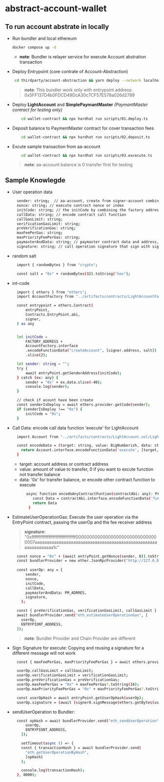 # abstract-account-wallet

## To run account abstrate in locally

- Run bundler and local ethereum

  ```sh
  docker compose up -d
  ```

  - **note**: Bundler is relayer service for execute Account abstration transaction

- Deploy Entrypoint (core contrate of Account-Abstraction)

  ```sh
   cd thirdparty/account-abstraction && yarn deploy --network localhost
  ```

  > **note**: This bundler work only with entrypoint address: 0x5FF137D4b0FDCD49DcA30c7CF57E578a026d2789

- Deploy **LightAccount** and **SimplePaymantMaster** *(PaymantMaster contract for testing only)*
  ```sh
      cd wallet-contract && npx hardhat run scripts/01.deploy.ts
  ```
- Deposit balance to PaymentMaster contract for cover transaction fees

  ```sh
      cd wallet-contract && npx hardhat run scripts/02.deposit.ts
  ```

- Excute sample transaction from aa-account

  ```sh
      cd wallet-contract && npx hardhat run scripts/03.excecute.ts
  ```

  > **note**: aa-account balance is 0 transfer first for testing

## Sample Knowlegde

- User operation data

  ```sh
    sender: string;  // aa-account, create from signer-account combine with salt
    nonce: string; // execute contract nonce or index
    initCode: string; // the initCode by combining the factory address with encoded createAccount function, if exit aa-account allready create is must be "0x"
    callData: string; // encode contract call function
    callGasLimit: string;
    verificationGasLimit: string;
    preVerificationGas: string;
    maxFeePerGas: string;
    maxPriorityFeePerGas: string;
    paymasterAndData: string; // paymaster contract data and address, can be any address that want to pay for you
    signature: string; // call operation signature that sign with signer-account
  ```

- random salt 

  ```sh
    import { randomBytes } from "crypto";

    const salt = "0x" + randomBytes(32).toString("hex");
  ```

- int-code

  ```sh
    import { ethers } from "ethers";
    import AccountFactory from "../artifacts/contracts/LightAccountFactory.sol/LightAccountFactory.json";

    const entrypoint = ethers.Contract(
        entryPoint,
        Contracts.EntryPoint.abi,
        signer,
    ) as any


    let initCode =
        FACTORY_ADDRESS +
        AccountFactory.interface
        .encodeFunctionData("createAccount", [signer.address, salt])
        .slice(2);

    let sender: string = "";
    try {
        await entryPoint.getSenderAddress(initCode);
    } catch (ex: any) {
        sender = "0x" + ex.data.slice(-40);
        console.log(sender);
    }

    // check if acount have been create
    const senderIsDeploy = await ethers.provider.getCode(sender);
    if (senderIsDeploy !== "0x") {
        initCode = "0x";
    }

  ```

- Call Data: encode call data function 'execute' for LightAccount
    ```sh
      import Account from "../artifacts/contracts/LightAccount.sol/LightAccount.json";

      const encodeData = (target: string, value: BigNumberish, data: string) => {
        return Account.interface.encodeFunctionData('execute', [target, value, data])
      }
    ```
  - target: account address or contract address
  - value: amount of value to transfer, 0 if you want to excute function not transfer balance
  - data: '0x' for transfer balance, or encode other contract function to execute
    ```sh
       async function encodeAnyContractFuntion(contractAbi: any): Promise<string> {
          const Data = contractAbi.interface.encodeFunctionData('function', [value])
          return Data
        }
    ```
- EstimateUserOperationGas: Execute the user operation via the EntryPoint contract, passing the userOp and the fee receiver address
    > **signature**: "0xfffffffffffffffffffffffffffffff0000000000000000000000000000000007aaaaaaaaaaaaaaaaaaaaaaaaaaaaaaaaaaaaaaaaaaaaaaaaaaaaaaaaaaaaaaa1c"
    ```sh
      const nonce = "0x" + (await entryPoint.getNonce(sender, 0)).toString(16);
      const bundlerProvider = new ether.JsonRpcProvider("http://127.0.0.1:3000");
      
      const userOp: any = {
          sender,
          nonce,
          initCode,
          callData,
          paymasterAndData: PM_ADRRES,
          signature,
        };

      const { preVerificationGas, verificationGasLimit, callGasLimit } =
      await bundlerProvider.send("eth_estimateUserOperationGas", [
        userOp,
        ENTRYPIONT_ADDRESS,
      ]);
    ```

    > **note**: Bundler Provider and Chain Provider are different

- Sign Signature for execute: Copying and reusing a signature for a different message will not work
  ```sh
    const { maxFeePerGas, maxPriorityFeePerGas } = await ethers.provider.getFeeData();

    userOp.callGasLimit = callGasLimit;
    userOp.verificationGasLimit = verificationGasLimit;
    userOp.preVerificationGas = preVerificationGas;
    userOp.maxFeePerGas = "0x" + maxFeePerGas?.toString(16);
    userOp.maxPriorityFeePerGas = "0x" + maxPriorityFeePerGas?.toString(16);

    const userOpHash = await entryPoint.getUserOpHash(userOp);
    userOp.signature = (await (signer0.signMessage(ethers.getBytes(userOpHash)))).toString();
  ```

- sendUserOperation to Bundler:
  ```sh
    const opHash = await bundlerProvider.send("eth_sendUserOperation", [
        userOp,
        ENTRYPIONT_ADDRESS,
      ]);

      setTimeout(async () => {
      const { transactionHash } = await bundlerProvider.send(
        "eth_getUserOperationByHash",
        [opHash]
      );

      console.log(transactionHash);
    }, 8000);
  ```